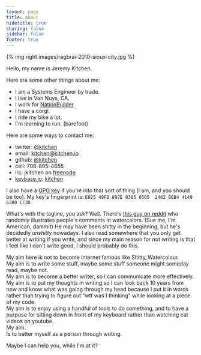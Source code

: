 ```yaml
---
layout: page
title: about
hidetitle: true
sharing: false
sidebar: false
footer: true
---
```


{% img right images/ragbrai-2010-sioux-city.jpg %}

Hello, my name is Jeremy Kitchen.

Here are some other things about me: 

* I am a Systems Engineer by trade.
* I live in Van Nuys, CA.
* I work for [NationBuilder][nationbuilder]
* I have a corgi. <!--- I should probably link to him here -->
* I ride my bike a lot.
* I'm learning to run. (barefoot)

Here are some ways to contact me:

* twitter: [@kitchen][twitter]
* email: [kitchen@kitchen.io][mail]
* github: [@kitchen][github]
* cell: 708-805-4655
* irc: jkitchen on [freenode][freenode]
* [keybase.io](https://keybase.io): [kitchen](https://keybase.io/kitchen)

I also have a [GPG key][gpgkey] if you're into that sort of thing (I am, and you should be too). <!--- I should make up a post about gpg and link to it there -->
My key's fingerprint is: `E025 49FD 897E 0385 0505  2462 BEB4 4149 6300 CC3D`

What's with the tagline, you ask?
Well.
There's [this guy on reddit][shittywatercolour] who randomly illustrates people's comments in watercolors. (Sue me, I'm American, dammit)
He may have been shitty in the beginning, but he's decidedly *unshitty* nowadays.
I also read somewhere that you only get better at writing if you write, and since my main reason for not writing is that I feel like I don't write good, I should probably do this.

My aim here is not to become internet famous like Shitty\_Watercolour.  
My aim is to write some stuff, maybe some stuff someone might someday read, maybe not.  
My aim is to become a better writer, so I can communicate more effectively.  
My aim is to put my thoughts in writing so I can look back 10 years from now and know what was going through my head because I put it in words rather than trying to figure out "wtf was I thinking" while looking at a piece of my code.  
My aim is to enjoy using a handful of tools to do something, and to have a purpose for sitting down in front of my keyboard rather than watching cat videos on youtube.  
My aim.  
Is to better myself as a person through writing.  

Maybe I can help you, while I'm at it?






[nationbuilder]: http://nationbuilder.com/ "NationBuilder"
[mail]: mailto:kitchen@kitchen.io "email kitchen@kitchen.io"
[twitter]: https://twitter.com/kitchen "@kitchen on twitter"
[jabber]: xmpp://kitchen@scriptkitchen.com/
[gpgkey]: /text/6300CC3D.asc "GPG Key Id: 6300CC3D Jeremy Kitchen"
[github]: https://github.com/kitchen "@kitchen on github"
[freenode]: http://freenode.net "freenode irc network"
[shittywatercolour]: http://www.reddit.com/user/shitty_watercolour "Shitty_Watercolour on reddit"
